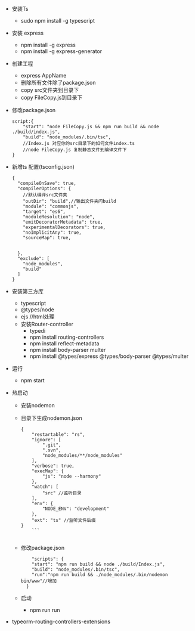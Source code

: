 * 安装Ts
	* sudo npm install -g typescript	

* 安装 express
	* npm install -g express
	* npm install -g express-generator 

* 创建工程
	* express AppName
	* 删除所有文件除了package.json
	* copy src文件夹到目录下
	* copy FileCopy.js到目录下
	
* 修改package.json
	
	```
	script:{
		"start": "node FileCopy.js && npm run build && node ./build/index.js", 
		"build": "node_modules/.bin/tsc",
		//Index.js 对应你的src目录下的如何文件index.ts
		//node FileCopy.js 复制静态文件到编译文件下
	}
	```

* 新增ts 配置(tsconfig.json)
	
	```
	{
	  "compileOnSave": true,
	  "compilerOptions": {
  	  	//默认编译src文件夹
	    "outDir": "build",//输出文件夹问build
	    "module": "commonjs",
	    "target": "es6",
	    "moduleResolution": "node",
	    "emitDecoratorMetadata": true,
	    "experimentalDecorators": true,
	    "noImplicitAny": true,
	    "sourceMap": true,
	    
	    
	  },
	  "exclude": [
	    "node_modules",
	    "build"
	  ]
	}
	```
* 安装第三方库
	* typescript
	* @types/node
	* ejs  //html处理
	* 安装Router-controller
		* typedi
		* npm install routing-controllers
		* npm install reflect-metadata
		* npm install body-parser multer
		* npm install @types/express @types/body-parser @types/multer

		
* 运行
	* npm start


* 热启动 
	*  安装nodemon
	*  目录下生成nodemon.json
		
		```
		{
		    "restartable": "rs",
		    "ignore": [
		        ".git",
		        ".svn",
		        "node_modules/**/node_modules"
		    ],
		    "verbose": true,
		    "execMap": {
		        "js": "node --harmony"
		    },
		    "watch": [
		        "src" //监听目录
		    ],
		    "env": {
		        "NODE_ENV": "development"
		    },
		    "ext": "ts" //监听文件后缀
		}
			```
			
	* 修改package.json
	
		```
			"scripts": {
		    "start": "npm run build && node ./build/Index.js",
		    "build": "node_modules/.bin/tsc",
		    "run":"npm run build && ./node_modules/.bin/nodemon bin/www"//增加
		  }
		```
	* 启动
		* npm run run 


* typeorm-routing-controllers-extensions